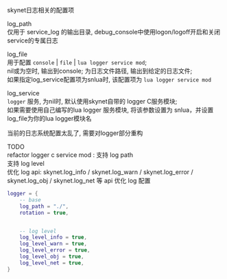 skynet日志相关的配置项

log_path   
仅用于 service_log 的输出目录, debug_console中使用logon/logoff开启和关闭service的专属日志  

log_file  
用于配置 `console` | `file` | `lua logger service mod`;   
nil或为空时, 输出到console; 为日志文件路径, 输出到给定的日志文件;   
如果指定log_service配置项为snlua时, 该配置项为 `lua logger service mod`  

log_service  
`logger` 服务, 为nil时, 默认使用skynet自带的 logger C服务模块;  
如果需要使用自己编写的lua logger 服务模块, 将该参数设置为 snlua，并设置log_file为你的lua logger模块名

当前的日志系统配置太乱了, 需要对logger部分重构


TODO  
refactor logger c service mod : 
支持 log path  
支持 log level     
优化 log api: skynet.log_info / skynet.log_warn / skynet.log_error / skynet.log_obj / skynet.log_net 等 api
优化 log 配置
```lua
logger = {
    -- base
    log_path = "./",
    rotation = true,


    -- log level
    log_level_info = true,
    log_level_warn = true,
    log_level_error = true,
    log_level_obj = true,
    log_level_net = true,
}
```

